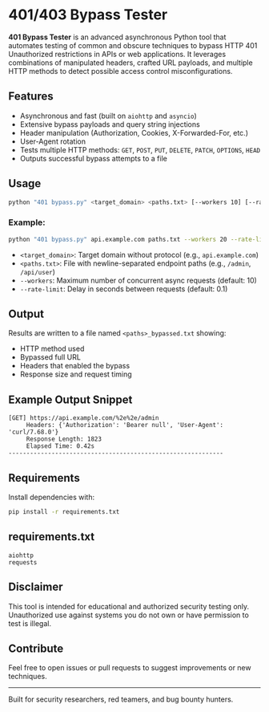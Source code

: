 # 401/403 Bypass Tester

**401 Bypass Tester** is an advanced asynchronous Python tool that automates testing of common and obscure techniques to bypass HTTP 401 Unauthorized restrictions in APIs or web applications. It leverages combinations of manipulated headers, crafted URL payloads, and multiple HTTP methods to detect possible access control misconfigurations.

## Features

- Asynchronous and fast (built on `aiohttp` and `asyncio`)
- Extensive bypass payloads and query string injections
- Header manipulation (Authorization, Cookies, X-Forwarded-For, etc.)
- User-Agent rotation
- Tests multiple HTTP methods: `GET`, `POST`, `PUT`, `DELETE`, `PATCH`, `OPTIONS`, `HEAD`
- Outputs successful bypass attempts to a file

## Usage

```bash
python "401 bypass.py" <target_domain> <paths.txt> [--workers 10] [--rate-limit 0.1]
```

### Example:

```bash
python "401 bypass.py" api.example.com paths.txt --workers 20 --rate-limit 0.2
```

- `<target_domain>`: Target domain without protocol (e.g., `api.example.com`)
- `<paths.txt>`: File with newline-separated endpoint paths (e.g., `/admin`, `/api/user`)
- `--workers`: Maximum number of concurrent async requests (default: 10)
- `--rate-limit`: Delay in seconds between requests (default: 0.1)

## Output

Results are written to a file named `<paths>_bypassed.txt` showing:

- HTTP method used
- Bypassed full URL
- Headers that enabled the bypass
- Response size and request timing

## Example Output Snippet

```
[GET] https://api.example.com/%2e%2e/admin
     Headers: {'Authorization': 'Bearer null', 'User-Agent': 'curl/7.68.0'}
     Response Length: 1823
     Elapsed Time: 0.42s
------------------------------------------------------------
```

## Requirements

Install dependencies with:

```bash
pip install -r requirements.txt
```

## requirements.txt

```
aiohttp
requests
```

## Disclaimer

This tool is intended for educational and authorized security testing only. Unauthorized use against systems you do not own or have permission to test is illegal.

## Contribute

Feel free to open issues or pull requests to suggest improvements or new techniques.

---

Built for security researchers, red teamers, and bug bounty hunters.
